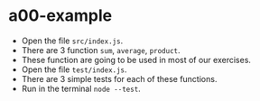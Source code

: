# a00-example

- Open the file `src/index.js`.
- There are 3 function `sum`, `average`, `product`.
- These function are going to be used in most of our exercises.
- Open the file `test/index.js`.
- There are 3 simple tests for each of these functions.
- Run in the terminal `node --test`.
